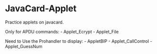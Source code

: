 # JavaCard-Applet
Practice applets on javacard.

Only for APDU commands:
                - Applet_Ecrypt
                - Applet_File
    
Need to Use the Prohandler to display:
                - AppletBIP
                - Applet_CallControl
                - Applet_GuessNum
